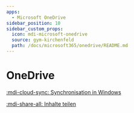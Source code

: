 ```yaml
---
apps:
  - Microsoft OneDrive
sidebar_position: 10
sidebar_custom_props:
  icon: mdi-microsoft-onedrive
  source: gym-kirchenfeld
  path: /docs/microsoft365/onedrive/README.md
---
```


# OneDrive



[:mdi-cloud-sync: Synchronisation in Windows](sync/)

[:mdi-share-all: Inhalte teilen](teilen/)



